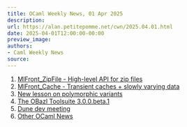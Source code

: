 ```yaml
---
title: OCaml Weekly News, 01 Apr 2025
description:
url: https://alan.petitepomme.net/cwn/2025.04.01.html
date: 2025-04-01T12:00:00-00:00
preview_image:
authors:
- Caml Weekly News
source:
---
```


<ol><li><a href="https://alan.petitepomme.net/cwn/2025.04.01.html#1">MlFront_ZipFile - High-level API for zip files</a></li><li><a href="https://alan.petitepomme.net/cwn/2025.04.01.html#2">MlFront_Cache - Transient caches + slowly varying data</a></li><li><a href="https://alan.petitepomme.net/cwn/2025.04.01.html#3">New lesson on polymorphic variants</a></li><li><a href="https://alan.petitepomme.net/cwn/2025.04.01.html#4">The OBazl Toolsuite 3.0.0.beta.1</a></li><li><a href="https://alan.petitepomme.net/cwn/2025.04.01.html#5">Dune dev meeting</a></li><li><a href="https://alan.petitepomme.net/cwn/2025.04.01.html#6">Other OCaml News</a></li></ol>
